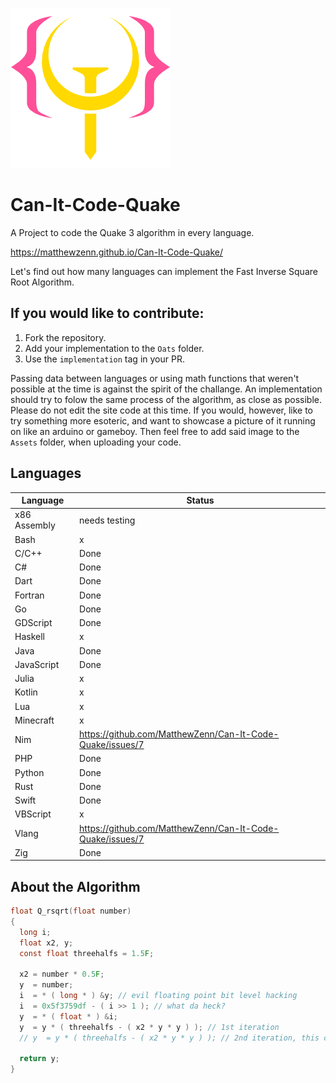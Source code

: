 ![logo.png](Assets/logo.png)
# Can-It-Code-Quake
A Project to code the Quake 3 algorithm in every language.

<https://matthewzenn.github.io/Can-It-Code-Quake/>

Let's find out how many languages can implement the Fast Inverse Square Root Algorithm. 

## If you would like to contribute:
 1. Fork the repository.
 2. Add your implementation to the ```Oats``` folder.
 3. Use the ```implementation``` tag in your PR.
 
 Passing data between languages or using math functions that weren't possible at the time is against the spirit of the challange. An implementation should try to folow the same process of the algorithm, as close as possible. Please do not edit the site code at this time. If you would, however, like to try something  more esoteric, and want to showcase a picture of it running on like an arduino or gameboy. Then feel free to add said image to the ```Assets``` folder, when uploading your code.

## Languages
| Language  | Status |
| ---------------------- | ---------------------- |
| x86 Assembly  | needs testing |
| Bash  | x  |
| C/C++  | Done  |
| C#  | Done  |
| Dart  | Done  |
| Fortran  | Done  |
| Go  | Done  |
| GDScript  | Done  |
| Haskell  | x  |
| Java  | Done  |
| JavaScript  | Done  |
| Julia  | x  |
| Kotlin  | x  |
| Lua  | x  |
| Minecraft  | x  |
| Nim  | https://github.com/MatthewZenn/Can-It-Code-Quake/issues/7  |
| PHP  | Done  |
| Python  | Done  |
| Rust  | Done  |
| Swift  | Done  |
| VBScript  | x  |
| Vlang  | https://github.com/MatthewZenn/Can-It-Code-Quake/issues/7  |
| Zig  | Done  |

## About the Algorithm
```c 
float Q_rsqrt(float number)
{
  long i;
  float x2, y;
  const float threehalfs = 1.5F;

  x2 = number * 0.5F;
  y  = number;
  i  = * ( long * ) &y; // evil floating point bit level hacking
  i  = 0x5f3759df - ( i >> 1 ); // what da heck?
  y  = * ( float * ) &i;
  y  = y * ( threehalfs - ( x2 * y * y ) ); // 1st iteration
  // y  = y * ( threehalfs - ( x2 * y * y ) ); // 2nd iteration, this can be removed

  return y;
}
```
